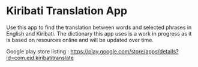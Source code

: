 # Kiribati Translation App

Use this app to find the translation between words and selected phrases in English and Kiribati. The dictionary this app uses is a work in progress as it is based on resources online and will be updated over time.

Google play store listing : https://play.google.com/store/apps/details?id=com.ejd.kiribatitranslate
